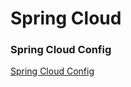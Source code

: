 # Spring Cloud
### Spring Cloud Config
[Spring Cloud Config](https://www.baeldung.com/spring-cloud-configuration)
